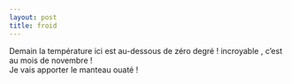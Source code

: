 ```yaml
---
layout: post
title: froid
---
```


<p>Demain la température ici est au-dessous de zéro degré ! incroyable , c’est au mois de novembre !<br />Je vais apporter le manteau ouaté !</p>
